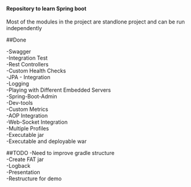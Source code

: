 #### Repository to learn Spring boot

Most of the modules in the project are standlone project and can be run independently

##Done

-Swagger<br/>
-Integration Test<br/>
-Rest Controllers<br/>
-Custom Health Checks<br/>
-JPA - Integration<br/>
-Logging<br/>
-Playing with Different Embedded Servers<br/>
-Spring-Boot-Admin<br/>
-Dev-tools<br/>
-Custom Metrics<br/>
-AOP Integration<br/>
-Web-Socket Integration<br/>
-Multiple Profiles<br/>
-Executable jar<br/>
-Executable and deployable war



##TODO
-Need to improve gradle structure<br/>
-Create FAT jar <br/>
-Logback<br/>
-Presentation<br/>
-Restructure for demo
